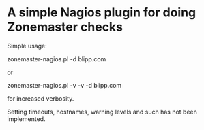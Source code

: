 # A simple Nagios plugin for doing Zonemaster checks

Simple usage:

   zonemaster-nagios.pl -d blipp.com

or

   zonemaster-nagios.pl -v -v -d blipp.com

for increased verbosity.

Setting timeouts, hostnames, warning levels and such has not been implemented.
